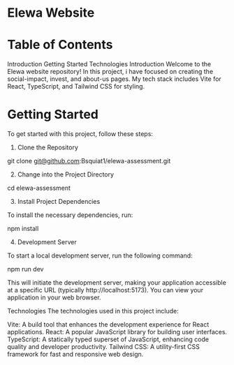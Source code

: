 


# Elewa Website


# Table of Contents
Introduction
Getting Started
Technologies
Introduction
Welcome to the Elewa website repository! In this project, i have focused on creating the social-impact, invest, and about-us pages. My tech stack includes Vite for React, TypeScript, and Tailwind CSS for styling.

# Getting Started
To get started with this project, follow these steps:

1. Clone the Repository


git clone git@github.com:Bsquiat1/elewa-assessment.git

2. Change into the Project Directory


cd elewa-assessment

3. Install Project Dependencies

To install the necessary dependencies, run:


npm install

4. Development Server

To start a local development server, run the following command:


npm run dev

This will initiate the development server, making your application accessible at a specific URL (typically http://localhost:5173). You can view your application in your web browser.

Technologies
The technologies used in this project include:

Vite: A build tool that enhances the development experience for React applications.
React: A popular JavaScript library for building user interfaces.
TypeScript: A statically typed superset of JavaScript, enhancing code quality and developer productivity.
Tailwind CSS: A utility-first CSS framework for fast and responsive web design.
